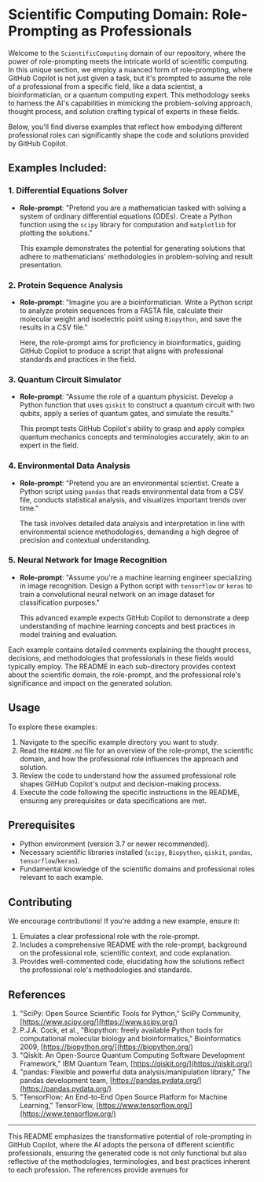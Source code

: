 # Scientific Computing Domain: Role-Prompting as Professionals

Welcome to the `ScientificComputing` domain of our repository, where the power of role-prompting meets the intricate world of scientific computing. In this unique section, we employ a nuanced form of role-prompting, where GitHub Copilot is not just given a task, but it's prompted to assume the role of a professional from a specific field, like a data scientist, a bioinformatician, or a quantum computing expert. This methodology seeks to harness the AI's capabilities in mimicking the problem-solving approach, thought process, and solution crafting typical of experts in these fields.

Below, you'll find diverse examples that reflect how embodying different professional roles can significantly shape the code and solutions provided by GitHub Copilot.

## Examples Included:

### 1. Differential Equations Solver

- **Role-prompt**: "Pretend you are a mathematician tasked with solving a system of ordinary differential equations (ODEs). Create a Python function using the `scipy` library for computation and `matplotlib` for plotting the solutions."

  This example demonstrates the potential for generating solutions that adhere to mathematicians' methodologies in problem-solving and result presentation.

### 2. Protein Sequence Analysis

- **Role-prompt**: "Imagine you are a bioinformatician. Write a Python script to analyze protein sequences from a FASTA file, calculate their molecular weight and isoelectric point using `Biopython`, and save the results in a CSV file."

  Here, the role-prompt aims for proficiency in bioinformatics, guiding GitHub Copilot to produce a script that aligns with professional standards and practices in the field.

### 3. Quantum Circuit Simulator

- **Role-prompt**: "Assume the role of a quantum physicist. Develop a Python function that uses `qiskit` to construct a quantum circuit with two qubits, apply a series of quantum gates, and simulate the results."

  This prompt tests GitHub Copilot's ability to grasp and apply complex quantum mechanics concepts and terminologies accurately, akin to an expert in the field.

### 4. Environmental Data Analysis

- **Role-prompt**: "Pretend you are an environmental scientist. Create a Python script using `pandas` that reads environmental data from a CSV file, conducts statistical analysis, and visualizes important trends over time."

  The task involves detailed data analysis and interpretation in line with environmental science methodologies, demanding a high degree of precision and contextual understanding.

### 5. Neural Network for Image Recognition

- **Role-prompt**: "Assume you're a machine learning engineer specializing in image recognition. Design a Python script with `tensorflow` or `keras` to train a convolutional neural network on an image dataset for classification purposes."

  This advanced example expects GitHub Copilot to demonstrate a deep understanding of machine learning concepts and best practices in model training and evaluation.

Each example contains detailed comments explaining the thought process, decisions, and methodologies that professionals in these fields would typically employ. The README in each sub-directory provides context about the scientific domain, the role-prompt, and the professional role's significance and impact on the generated solution.

## Usage

To explore these examples:

1. Navigate to the specific example directory you want to study.
2. Read the `README.md` file for an overview of the role-prompt, the scientific domain, and how the professional role influences the approach and solution.
3. Review the code to understand how the assumed professional role shapes GitHub Copilot's output and decision-making process.
4. Execute the code following the specific instructions in the README, ensuring any prerequisites or data specifications are met.

## Prerequisites

- Python environment (version 3.7 or newer recommended).
- Necessary scientific libraries installed (`scipy`, `Biopython`, `qiskit`, `pandas`, `tensorflow`/`keras`).
- Fundamental knowledge of the scientific domains and professional roles relevant to each example.

## Contributing

We encourage contributions! If you're adding a new example, ensure it:

1. Emulates a clear professional role with the role-prompt.
2. Includes a comprehensive README with the role-prompt, background on the professional role, scientific context, and code explanation.
3. Provides well-commented code, elucidating how the solutions reflect the professional role's methodologies and standards.

## References

1. "SciPy: Open Source Scientific Tools for Python," SciPy Community, [https://www.scipy.org/](https://www.scipy.org/)
2. P.J.A. Cock, et al., "Biopython: freely available Python tools for computational molecular biology and bioinformatics," Bioinformatics 2009, [https://biopython.org/](https://biopython.org/)
3. "Qiskit: An Open-Source Quantum Computing Software Development Framework," IBM Quantum Team, [https://qiskit.org/](https://qiskit.org/)
4. "pandas: Flexible and powerful data analysis/manipulation library," The pandas development team, [https://pandas.pydata.org/](https://pandas.pydata.org/)
5. "TensorFlow: An End-to-End Open Source Platform for Machine Learning," TensorFlow, [https://www.tensorflow.org/](https://www.tensorflow.org/)

---

This README emphasizes the transformative potential of role-prompting in GitHub Copilot, where the AI adopts the persona of different scientific professionals, ensuring the generated code is not only functional but also reflective of the methodologies, terminologies, and best practices inherent to each profession. The references provide avenues for

